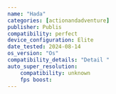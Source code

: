 ```yaml
---
name: "Hada"
categories: [actionandadventure]
publisher: Publis
compatibility: perfect
device_configuration: Elite
date_tested: 2024-08-14
os_version: "Os"
compatibility_details: "Detail "
auto_super_resolution:
    compatibility: unknown
    fps boost:
---
```

